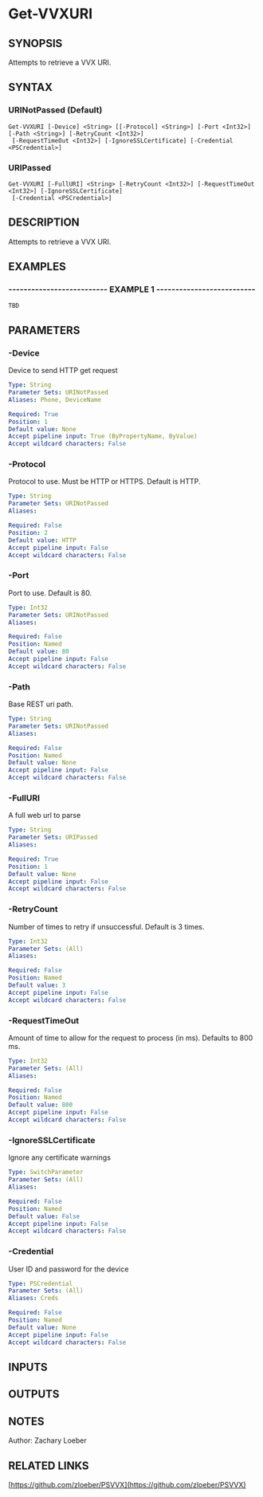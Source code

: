 ﻿---
external help file: PSVVX-help.xml
Module Name: PSVVX
online version: https://github.com/zloeber/PSVVX
schema: 2.0.0
---

# Get-VVXURI

## SYNOPSIS
Attempts to retrieve a VVX URI.

## SYNTAX

### URINotPassed (Default)
```
Get-VVXURI [-Device] <String> [[-Protocol] <String>] [-Port <Int32>] [-Path <String>] [-RetryCount <Int32>]
 [-RequestTimeOut <Int32>] [-IgnoreSSLCertificate] [-Credential <PSCredential>]
```

### URIPassed
```
Get-VVXURI [-FullURI] <String> [-RetryCount <Int32>] [-RequestTimeOut <Int32>] [-IgnoreSSLCertificate]
 [-Credential <PSCredential>]
```

## DESCRIPTION
Attempts to retrieve a VVX URI.

## EXAMPLES

### -------------------------- EXAMPLE 1 --------------------------
```
TBD
```

## PARAMETERS

### -Device
Device to send HTTP get request

```yaml
Type: String
Parameter Sets: URINotPassed
Aliases: Phone, DeviceName

Required: True
Position: 1
Default value: None
Accept pipeline input: True (ByPropertyName, ByValue)
Accept wildcard characters: False
```

### -Protocol
Protocol to use.
Must be HTTP or HTTPS.
Default is HTTP.

```yaml
Type: String
Parameter Sets: URINotPassed
Aliases: 

Required: False
Position: 2
Default value: HTTP
Accept pipeline input: False
Accept wildcard characters: False
```

### -Port
Port to use.
Default is 80.

```yaml
Type: Int32
Parameter Sets: URINotPassed
Aliases: 

Required: False
Position: Named
Default value: 80
Accept pipeline input: False
Accept wildcard characters: False
```

### -Path
Base REST uri path.

```yaml
Type: String
Parameter Sets: URINotPassed
Aliases: 

Required: False
Position: Named
Default value: None
Accept pipeline input: False
Accept wildcard characters: False
```

### -FullURI
A full web url to parse

```yaml
Type: String
Parameter Sets: URIPassed
Aliases: 

Required: True
Position: 1
Default value: None
Accept pipeline input: False
Accept wildcard characters: False
```

### -RetryCount
Number of times to retry if unsuccessful.
Default is 3 times.

```yaml
Type: Int32
Parameter Sets: (All)
Aliases: 

Required: False
Position: Named
Default value: 3
Accept pipeline input: False
Accept wildcard characters: False
```

### -RequestTimeOut
Amount of time to allow for the request to process (in ms).
Defaults to 800 ms.

```yaml
Type: Int32
Parameter Sets: (All)
Aliases: 

Required: False
Position: Named
Default value: 800
Accept pipeline input: False
Accept wildcard characters: False
```

### -IgnoreSSLCertificate
Ignore any certificate warnings

```yaml
Type: SwitchParameter
Parameter Sets: (All)
Aliases: 

Required: False
Position: Named
Default value: False
Accept pipeline input: False
Accept wildcard characters: False
```

### -Credential
User ID and password for the device

```yaml
Type: PSCredential
Parameter Sets: (All)
Aliases: Creds

Required: False
Position: Named
Default value: None
Accept pipeline input: False
Accept wildcard characters: False
```

## INPUTS

## OUTPUTS

## NOTES
Author: Zachary Loeber

## RELATED LINKS

[https://github.com/zloeber/PSVVX](https://github.com/zloeber/PSVVX)

